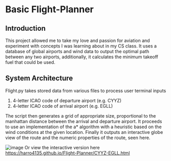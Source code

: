 # Basic Flight-Planner
## Introduction
This project allowed me to take my love and passion for aviation and experiment with concepts I was learning about in my CS class. It uses a database of global airports and wind data to output the optimal path between any two airports, additionally, it calculates the minimum takeoff fuel that could be used.
## System Architecture 
Flight.py takes stored data from various files to process user terminal inputs
1. 4-letter ICAO code of departure airport (e.g. CYYZ)
2. 4-letter ICAO code of arrival airport (e.g. EGLL)

The script then generates a grid of appropriate size, proportional to the manhattan distance between the arrival and departure airport. It proceeds to use an implementation of the a* algorithm with a heuristic based on the wind conditions at the given location. Finally it outputs an interactive globe view of the route and the numeric properties of the route, seen here.

![image](https://github.com/Harro4135/Flight-Planner/assets/91696463/2f611924-3fdf-4802-a2e9-3b012f2eec0c)
Or view the interactive version here https://harro4135.github.io/Flight-Planner/CYYZ-EGLL.html
